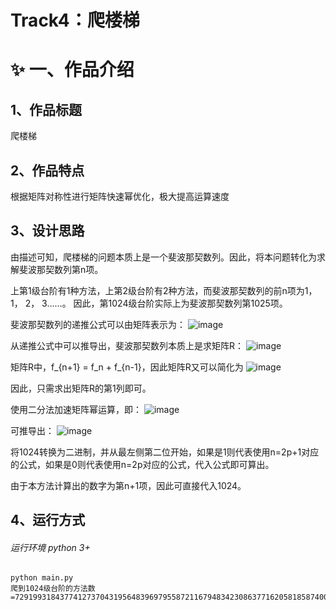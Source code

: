 # Track4：爬楼梯

# ✨ 一、作品介绍
## 1、作品标题

爬楼梯

## 2、作品特点

根据矩阵对称性进行矩阵快速幂优化，极大提高运算速度

## 3、设计思路

由描述可知，爬楼梯的问题本质上是一个斐波那契数列。因此，将本问题转化为求解斐波那契数列第n项。

上第1级台阶有1种方法，上第2级台阶有2种方法，而斐波那契数列的前n项为1， 1， 2， 3……。
因此，第1024级台阶实际上为斐波那契数列第1025项。

斐波那契数列的递推公式可以由矩阵表示为：
![image](https://github.com/Aquilaxc/mountain-climbing/tree/main/imgs/formula2.png)


从递推公式中可以推导出，斐波那契数列本质上是求矩阵R：
![image](https://github.com/Aquilaxc/mountain-climbing/tree/main/imgs/formula1.png)

矩阵R中，f_{n+1} = f_n + f_{n-1}，因此矩阵R又可以简化为
![image](https://github.com/Aquilaxc/mountain-climbing/tree/main/imgs/formula3.png)

因此，只需求出矩阵R的第1列即可。

使用二分法加速矩阵幂运算，即：
![image](https://github.com/Aquilaxc/mountain-climbing/tree/main/imgs/formula4.png)

可推导出：
![image](https://github.com/Aquilaxc/mountain-climbing/tree/main/imgs/formula5.png)

将1024转换为二进制，并从最左侧第二位开始，如果是1则代表使用n=2p+1对应的公式，如果是0则代表使用n=2p对应的公式，代入公式即可算出。

由于本方法计算出的数字为第n+1项，因此可直接代入1024。


##  4、运行方式
###### 运行环境 python 3+

```shell
python main.py
爬到1024级台阶的方法数=7291993184377412737043195648396979558721167948342308637716205818587400148912186579874409368754354848994831816250311893410648104792440789475340471377366852420526027975140687031196633477605718294523235826853392138525
```
